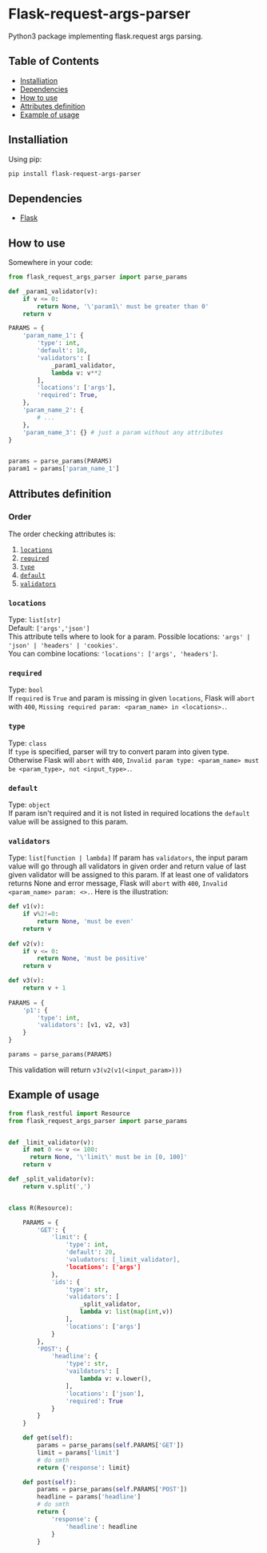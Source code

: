 # Flask-request-args-parser
Python3 package implementing flask.request args parsing.

## Table of Contents
* [Installiation](#installiation)
* [Dependencies](#dependencies)
* [How to use](#how-to-use)
* [Attributes definition](#attributes-definition)
* [Example of usage](#example-of-usage)

## Installiation
Using pip:
```bash
pip install flask-request-args-parser
```
## Dependencies
* [Flask](http://flask.pocoo.org)  

## How to use
Somewhere in your code:
```python
from flask_request_args_parser import parse_params

def _param1_validator(v):
    if v <= 0:
        return None, '\'param1\' must be greater than 0'
    return v

PARAMS = {
    'param_name_1': {
        'type': int,
        'default': 10,
        'validators': [
            _param1_validator,
            lambda v: v**2
        ],
        'locations': ['args'],
        'required': True,
    },
    'param_name_2': {
        # ...
    },
    'param_name_3': {} # just a param without any attributes
}


params = parse_params(PARAMS)
param1 = params['param_name_1']
```
## Attributes definition

### Order
The order checking attributes is:
1. [`locations`](#locations)
1. [`required`](#required)
1. [`type`](#type)
1. [`default`](#default)
1. [`validators`](#validators)

### `locations`
Type: `list[str]`  
Default: `['args','json']`  
This attribute tells where to look for a param.
Possible locations: `'args' | 'json' | 'headers' | 'cookies'`.  
You can combine locations: `'locations': ['args', 'headers']`.  

### `required`
Type: `bool`  
If `required` is `True` and param is missing in given `locations`, Flask will `abort` with `400`, `Missing required param: <param_name> in <locations>.`.
    
### `type`
Type: `class`  
If `type` is specified, parser will try to convert param into given type. Otherwise Flask will `abort` with `400`, `Invalid param type: <param_name> must be <param_type>, not <input_type>.`.

### `default`
Type: `object`  
If param isn't required and it is not listed in required locations the `default` value will be assigned to this param.

### `validators`  
Type: `list[function | lambda]`
If param has `validators`, the input param value will go through all validators in given order and return value of last given validator will be assigned to this param. If at least one of validators returns None and error message, Flask will `abort` with `400`, `Invalid <param_name> param: <>.`. Here is the illustration:
```python
def v1(v): 
    if v%2!=0:
        return None, 'must be even'
    return v
    
def v2(v):
    if v <= 0:
        return None, 'must be positive'
    return v

def v3(v):
    return v + 1
    
PARAMS = {
    'p1': {
        'type': int,
        'validators': [v1, v2, v3]
    }
}

params = parse_params(PARAMS)
```
This validation will return `v3(v2(v1(<input_param>)))`  

## Example of usage
```python
from flask_restful import Resource
from flask_request_args_parser import parse_params


def _limit_validator(v):
    if not 0 <= v <= 100:
      return None, '\'limit\' must be in [0, 100]'
    return v

def _split_validator(v):
    return v.split(',')


class R(Resource):

    PARAMS = {
        'GET': {
            'limit': {
                'type': int,
                'default': 20,
                'valudators: [_limit_validator],
                'locations': ['args']
            },
            'ids': {
                'type': str,
                'validators': [
                    _split_validator,
                    lambda v: list(map(int,v))
                ],
                'locations': ['args']
            }
        },
        'POST': {
            'headline': {
                'type': str,
                'vaildators': [
                    lambda v: v.lower(),
                ],
                'locations': ['json'],
                'required': True
            }
        }
    }

    def get(self):
        params = parse_params(self.PARAMS['GET'])
        limit = params['limit']
        # do smth
        return {'response': limit}

    def post(self):
        params = parse_params(self.PARAMS['POST'])
        headline = params['headline']
        # do smth
        return {
            'response': {
                'headline': headline
            }
        }
```
